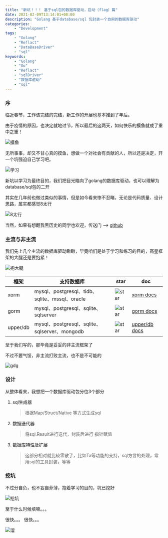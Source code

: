 ```yaml
---
title: "新坑！！！ 基于sql包的数据库驱动，启动（flag）篇"
date: 2021-02-09T13:14:01+08:00
description: "Golang 基于database/sql 包封装一个自用的数据库驱动"
categories:
    - "Development"
tags:
    - "Golang"
    - "Reflact"
    - "DataBaseDriver"
    - "sql"
keywords:
    - "Golang"
    - "Go"
    - "Reflact"
    - "sqlDriver"
    - "数据库驱动"
    - "sql"
---
```



### 序

临近春节，工作该完结的完结，新工作的开展也基本推到了年后。

由于疫情的原因，也决定就地过节，所以最后的这两天，如何快乐的摸鱼就成了重中之重！

![摸鱼](http://blog-img.luanruisong.com/blog/img/20210209162230.png)

无所事事，却又不甘心真的摸鱼，想做一个对社会有贡献的人，所以还是决定，开一个坑强迫自己学习吧。

![学习](http://blog-img.luanruisong.com/blog/img/20210209162358.png)

新坑以学习为最终目的，我们把目光瞄向了golang的数据库驱动，也可以理解为 database/sql包的二开

其实在几年前也做过类似的事情，但是如今看来惨不忍睹，无论是代码质量、设计思路，属实都感觉8太行

![8太行](http://blog-img.luanruisong.com/blog/img/20210209162736.png)

当然，如果有想翻我黑历史的同学也欢迎，传送门 --> [github](https://github.com/luanruisong/lql)

### 主流与非主流

我们先上几个主流的数据库驱动瞅瞅，毕竟咱们是处于学习和练习的目的，高星框架的大腿还是要抱紧！

![抱大腿](http://blog-img.luanruisong.com/blog/img/20210209163004.png)

|框架|支持数据库|star| doc |
| --- | --- | --- | --- |
|xorm| mysql、postgresql、tidb、sqlite、mssql、oracle| ![star](https://img.shields.io/github/stars/go-xorm/xorm)| [xorm docs](https://xorm.io/)
|gorm|mysql、postgresql、sqlite、sqlserver| ![star](https://img.shields.io/github/stars/go-gorm/gorm)|[gorm docs](https://gorm.io/)|
|upper/db|mysql、postgresql、sqlite、sqlserver、mongodb|![star](https://img.shields.io/github/stars/upper/db)|[upper/db docs](https://upper.io/db.v3)|

至于我们写的，那毕竟是妥妥的非主流框架了

不过不要气馁，非主流打败主流，也不是不可能的

![gdg](http://blog-img.luanruisong.com/blog/img/20210209163716.png)

### 设计

从整体看来，我想把一个数据库驱动包分位3个部分

1. sql生成器
    > 根据Map/Struct/Native 等方式生成sql

2. 数据迭代器
    > 将sql.Result进行迭代，封装后进行 指针赋值

3. 数据库特性及扩展
    > 这部分相对就比较零散了，比如Tx等功能的支持，sql方言的处理，常用sql的工具封装，等等

### 挖坑

不过分自负，也不妄自菲薄，抱着学习的目的，坑已挖好

![挖坑](http://blog-img.luanruisong.com/blog/img/20210209164818.png)

至于什么时候填嘛。。。

很快。。。 很快。。。

![溜](http://blog-img.luanruisong.com/blog/img/20210209164503.png)
